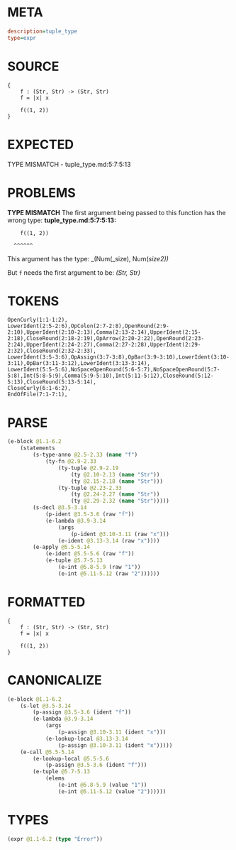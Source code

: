 # META
~~~ini
description=tuple_type
type=expr
~~~
# SOURCE
~~~roc
{
    f : (Str, Str) -> (Str, Str)
    f = |x| x

    f((1, 2))
}
~~~
# EXPECTED
TYPE MISMATCH - tuple_type.md:5:7:5:13
# PROBLEMS
**TYPE MISMATCH**
The first argument being passed to this function has the wrong type:
**tuple_type.md:5:7:5:13:**
```roc
    f((1, 2))
```
      ^^^^^^

This argument has the type:
    _(Num(_size), Num(_size2))_

But `f` needs the first argument to be:
    _(Str, Str)_

# TOKENS
~~~zig
OpenCurly(1:1-1:2),
LowerIdent(2:5-2:6),OpColon(2:7-2:8),OpenRound(2:9-2:10),UpperIdent(2:10-2:13),Comma(2:13-2:14),UpperIdent(2:15-2:18),CloseRound(2:18-2:19),OpArrow(2:20-2:22),OpenRound(2:23-2:24),UpperIdent(2:24-2:27),Comma(2:27-2:28),UpperIdent(2:29-2:32),CloseRound(2:32-2:33),
LowerIdent(3:5-3:6),OpAssign(3:7-3:8),OpBar(3:9-3:10),LowerIdent(3:10-3:11),OpBar(3:11-3:12),LowerIdent(3:13-3:14),
LowerIdent(5:5-5:6),NoSpaceOpenRound(5:6-5:7),NoSpaceOpenRound(5:7-5:8),Int(5:8-5:9),Comma(5:9-5:10),Int(5:11-5:12),CloseRound(5:12-5:13),CloseRound(5:13-5:14),
CloseCurly(6:1-6:2),
EndOfFile(7:1-7:1),
~~~
# PARSE
~~~clojure
(e-block @1.1-6.2
	(statements
		(s-type-anno @2.5-2.33 (name "f")
			(ty-fn @2.9-2.33
				(ty-tuple @2.9-2.19
					(ty @2.10-2.13 (name "Str"))
					(ty @2.15-2.18 (name "Str")))
				(ty-tuple @2.23-2.33
					(ty @2.24-2.27 (name "Str"))
					(ty @2.29-2.32 (name "Str")))))
		(s-decl @3.5-3.14
			(p-ident @3.5-3.6 (raw "f"))
			(e-lambda @3.9-3.14
				(args
					(p-ident @3.10-3.11 (raw "x")))
				(e-ident @3.13-3.14 (raw "x"))))
		(e-apply @5.5-5.14
			(e-ident @5.5-5.6 (raw "f"))
			(e-tuple @5.7-5.13
				(e-int @5.8-5.9 (raw "1"))
				(e-int @5.11-5.12 (raw "2"))))))
~~~
# FORMATTED
~~~roc
{
	f : (Str, Str) -> (Str, Str)
	f = |x| x

	f((1, 2))
}
~~~
# CANONICALIZE
~~~clojure
(e-block @1.1-6.2
	(s-let @3.5-3.14
		(p-assign @3.5-3.6 (ident "f"))
		(e-lambda @3.9-3.14
			(args
				(p-assign @3.10-3.11 (ident "x")))
			(e-lookup-local @3.13-3.14
				(p-assign @3.10-3.11 (ident "x")))))
	(e-call @5.5-5.14
		(e-lookup-local @5.5-5.6
			(p-assign @3.5-3.6 (ident "f")))
		(e-tuple @5.7-5.13
			(elems
				(e-int @5.8-5.9 (value "1"))
				(e-int @5.11-5.12 (value "2"))))))
~~~
# TYPES
~~~clojure
(expr @1.1-6.2 (type "Error"))
~~~

